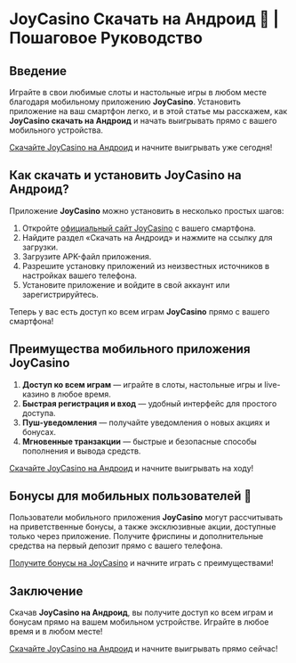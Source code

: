 # JoyCasino Скачать на Андроид 📱 | Пошаговое Руководство

## Введение

Играйте в свои любимые слоты и настольные игры в любом месте благодаря мобильному приложению **JoyCasino**. Установить приложение на ваш смартфон легко, и в этой статье мы расскажем, как **JoyCasino скачать на Андроид** и начать выигрывать прямо с вашего мобильного устройства.

[Скачайте JoyCasino на Андроид](https://rpc30.call2me.pro/?/ru/registration?apkpop=0&partner=p24970p3291217pc98f) и начните выигрывать уже сегодня!

## Как скачать и установить JoyCasino на Андроид?

Приложение **JoyCasino** можно установить в несколько простых шагов:

1. Откройте [официальный сайт JoyCasino](https://rpc30.call2me.pro/?/ru/registration?apkpop=0&partner=p24970p3291217pc98f) с вашего смартфона.
2. Найдите раздел «Скачать на Андроид» и нажмите на ссылку для загрузки.
3. Загрузите APK-файл приложения.
4. Разрешите установку приложений из неизвестных источников в настройках вашего телефона.
5. Установите приложение и войдите в свой аккаунт или зарегистрируйтесь.

Теперь у вас есть доступ ко всем играм **JoyCasino** прямо с вашего смартфона!

## Преимущества мобильного приложения JoyCasino

1. **Доступ ко всем играм** — играйте в слоты, настольные игры и live-казино в любое время.
2. **Быстрая регистрация и вход** — удобный интерфейс для простого доступа.
3. **Пуш-уведомления** — получайте уведомления о новых акциях и бонусах.
4. **Мгновенные транзакции** — быстрые и безопасные способы пополнения и вывода средств.

[Скачайте JoyCasino на Андроид](https://rpc30.call2me.pro/?/ru/registration?apkpop=0&partner=p24970p3291217pc98f) и начните выигрывать на ходу!

## Бонусы для мобильных пользователей 🎁

Пользователи мобильного приложения **JoyCasino** могут рассчитывать на приветственные бонусы, а также эксклюзивные акции, доступные только через приложение. Получите фриспины и дополнительные средства на первый депозит прямо с вашего телефона.

[Получите бонусы на JoyCasino](https://rpc30.call2me.pro/?/ru/registration?apkpop=0&partner=p24970p3291217pc98f) и начните играть с преимуществами!

## Заключение

Скачав **JoyCasino на Андроид**, вы получите доступ ко всем играм и бонусам прямо на вашем мобильном устройстве. Играйте в любое время и в любом месте!

[Скачайте JoyCasino на Андроид](https://rpc30.call2me.pro/?/ru/registration?apkpop=0&partner=p24970p3291217pc98f) и начните выигрывать прямо сейчас!
